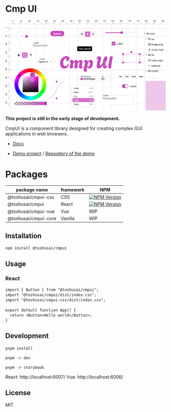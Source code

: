 # Cmp UI

![CmpUI](./packages/react/image.png)

**This project is still in the early stage of development.**

CmpUI is a component library designed for creating complex GUI applications in web browsers.

- [Docs](https://toshusai.github.io/cmpui/iframe.html?args=&id=readme--documentation&viewMode=docs)

- [Demo project](https://toshusai.github.io/yeti) / [Repository of the demo](https://github.com/toshusai/yeti)

# Packages

| package name         | framework | NPM                                                                                                                   |
| -------------------- | --------- | --------------------------------------------------------------------------------------------------------------------- |
| @toshusai/cmpui-css  | CSS       | [![NPM Version](https://img.shields.io/npm/v/%40toshusai%2Fcmpui)](https://www.npmjs.com/package/@toshusai/cmpui-css) |
| @toshusai/cmpui      | React     | [![NPM Version](https://img.shields.io/npm/v/%40toshusai%2Fcmpui)](https://www.npmjs.com/package/@toshusai/cmpui)     |
| @toshusai/cmpui-vue  | Vue       | WIP                                                                                                                   |
| @toshusai/cmpui-core | Vanilla   | WIP                                                                                                                   |

## Installation

```bash
npm install @toshusai/cmpui
```

## Usage

### React

```tsx
import { Button } from "@toshusai/cmpui";
import "@toshusai/cmpui/dist/index.css";
import "@toshusai/cmpui-css/dist/index.css";

export default function App() {
  return <Button>Hello world</Button>;
}
```

## Development

```
pnpm install
```

```
pnpm -r dev
```

```
pnpm -r storybook
```

React: http://localhost:6007/
Vue: http://localhost:6006/

## License

MIT

